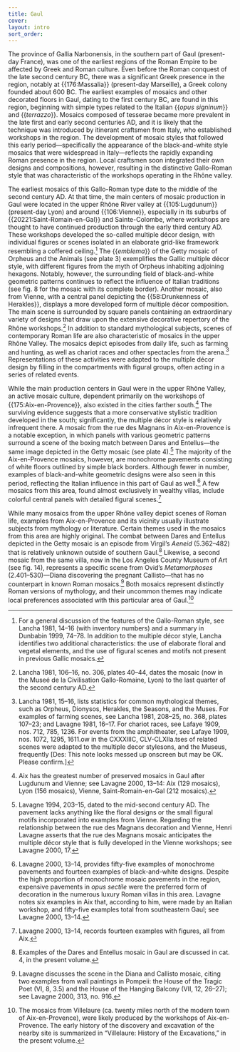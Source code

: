 ```yaml
---
title: Gaul
cover:
layout: intro
sort_order:
---
```

The province of Gallia Narbonensis, in the southern part of Gaul (present-day France), was one of the earliest regions of the Roman Empire to be affected by Greek and Roman culture. Even before the Roman conquest of the late second century BC, there was a significant Greek presence in the region, notably at {{176:Massalia}} (present-day Marseille), a Greek colony founded about 600 BC. The earliest examples of mosaics and other decorated floors in Gaul, dating to the first century BC, are found in this region, beginning with simple types related to the Italian {{*opus signinum*}} and {{*terrazzo*}}. Mosaics composed of tesserae became more prevalent in the late first and early second centuries AD, and it is likely that the technique was introduced by itinerant craftsmen from Italy, who established workshops in the region. The development of mosaic styles that followed this early period—specifically the appearance of the black-and-white style mosaics that were widespread in Italy—reflects the rapidly expanding Roman presence in the region. Local craftsmen soon integrated their own designs and compositions, however, resulting in the distinctive Gallo-Roman style that was characteristic of the workshops operating in the Rhône valley.

The earliest mosaics of this Gallo-Roman type date to the middle of the second century AD. At that time, the main centers of mosaic production in Gaul were located in the upper Rhône River valley at {{105:Lugdunum}} (present-day Lyon) and around {{106:Vienne}}, especially in its suburbs of {{20221:Saint-Romain-en-Gal}} and Sainte-Colombe, where workshops are thought to have continued production through the early third century AD. These workshops developed the so-called multiple décor design, with individual figures or scenes isolated in an elaborate grid-like framework resembling a coffered ceiling.[^1] The {{*emblema*}} of the Getty mosaic of Orpheus and the Animals (see plate 3) exemplifies the Gallic multiple décor style, with different figures from the myth of Orpheus inhabiting adjoining hexagons. Notably, however, the surrounding field of black-and-white geometric patterns continues to reflect the influence of Italian traditions (see fig. 8 for the mosaic with its complete border). Another mosaic, also from Vienne, with a central panel depicting the {{58:Drunkenness of Herakles}}, displays a more developed form of multiple décor composition. The main scene is surrounded by square panels containing an extraordinary variety of designs that draw upon the extensive decorative repertory of the Rhône workshops.[^2] In addition to standard mythological subjects, scenes of contemporary Roman life are also characteristic of mosaics in the upper Rhône Valley. The mosaics depict episodes from daily life, such as farming and hunting, as well as chariot races and other spectacles from the arena.[^3] Representations of these activities were adapted to the multiple décor design by filling in the compartments with figural groups, often acting in a series of related events.

While the main production centers in Gaul were in the upper Rhône Valley, an active mosaic culture, dependent primarily on the workshops of {{175:Aix-en-Provence}}, also existed in the cities farther south.[^4] The surviving evidence suggests that a more conservative stylistic tradition developed in the south; significantly, the multiple décor style is relatively infrequent there. A mosaic from the rue des Magnans in Aix-en-Provence is a notable exception, in which panels with various geometric patterns surround a scene of the boxing match between Dares and Entellus—the same image depicted in the Getty mosaic (see plate 4).[^5] The majority of the Aix-en-Provence mosaics, however, are monochrome pavements consisting of white floors outlined by simple black borders. Although fewer in number, examples of black-and-white geometric designs were also seen in this period, reflecting the Italian influence in this part of Gaul as well.[^6] A few mosaics from this area, found almost exclusively in wealthy villas, include colorful central panels with detailed figural scenes.[^7]

While many mosaics from the upper Rhône valley depict scenes of Roman life, examples from Aix-en-Provence and its vicinity usually illustrate subjects from mythology or literature. Certain themes used in the mosaics from this area are highly original. The combat between Dares and Entellus depicted in the Getty mosaic is an episode from Virgil’s *Aeneid* (5.362–482) that is relatively unknown outside of southern Gaul.[^8] Likewise, a second mosaic from the same villa, now in the Los Angeles County Museum of Art (see fig. 14), represents a specific scene from Ovid’s *Metamorphoses* (2.401–530)—Diana discovering the pregnant Callisto—that has no counterpart in known Roman mosaics.[^9] Both mosaics represent distinctly Roman versions of mythology, and their uncommon themes may indicate local preferences associated with this particular area of Gaul.[^10]

[^1]: For a general discussion of the features of the Gallo-Roman style, see Lancha 1981, 14–16 (with inventory numbers) and a summary in Dunbabin 1999, 74–78. In addition to the multiple décor style, Lancha identifies two additional characteristics: the use of elaborate floral and vegetal elements, and the use of figural scenes and motifs not present in previous Gallic mosaics.

[^2]: Lancha 1981, 106–16, no. 306, plates 40–44, dates the mosaic (now in the Museé de la Civilisation Gallo-Romaine, Lyon) to the last quarter of the second century AD.

[^3]: Lancha 1981, 15–16, lists statistics for common mythological themes, such as Orpheus, Dionysos, Herakles, the Seasons, and the Muses. For examples of farming scenes, see Lancha 1981, 208–25, no. 368, plates 107–23; and Lavagne 1981, 16–17. For chariot races, see Lafaye 1909, nos. 712, 785, 1236. For events from the amphitheater, see Lafaye 1909, nos. 1072, 1295, 1611.ow in the CXXXIIIC, CLV-CLXIIa.tses of related scenes were adapted to the multiple decor stylesons, and the Museus, frequently \[Des: This note looks messed up onscreen but may be OK. Please confirm.\]

[^4]: Aix has the greatest number of preserved mosaics in Gaul after Lugdunum and Vienne; see Lavagne 2000, 13–14: Aix (129 mosaics), Lyon (156 mosaics), Vienne, Saint-Romain-en-Gal (212 mosaics).

[^5]: Lavagne 1994, 203–15, dated to the mid-second century AD. The pavement lacks anything like the floral designs or the small figural motifs incorporated into examples from Vienne. Regarding the relationship between the rue des Magnans decoration and Vienne, Henri Lavagne asserts that the rue des Magnans mosaic anticipates the multiple décor style that is fully developed in the Vienne workshops; see Lavagne 2000, 17.

[^6]: Lavagne 2000, 13–14, provides fifty-five examples of monochrome pavements and fourteen examples of black-and-white designs. Despite the high proportion of monochrome mosaic pavements in the region, expensive pavements in *opus sectile* were the preferred form of decoration in the numerous luxury Roman villas in this area. Lavagne notes six examples in Aix that, according to him, were made by an Italian workshop, and fifty-five examples total from southeastern Gaul; see Lavagne 2000, 13–14.

[^7]: Lavagne 2000, 13–14, records fourteen examples with figures, all from Aix.

[^8]: Examples of the Dares and Entellus mosaic in Gaul are discussed in cat. 4, in the present volume.

[^9]: Lavagne discusses the scene in the Diana and Callisto mosaic, citing two examples from wall paintings in Pompeii: the House of the Tragic Poet (VI, 8, 3.5) and the House of the Hanging Balcony (VII, 12, 26–27); see Lavagne 2000, 313, no. 916.

[^10]: The mosaics from Villelaure (ca. twenty miles north of the modern town of Aix-en-Provence), were likely produced by the workshops of Aix-en-Provence. The early history of the discovery and excavation of the nearby site is summarized in “Villelaure: History of the Excavations,” in the present volume.
